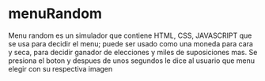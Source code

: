 # menuRandom
Menu random es un simulador que contiene HTML, CSS, JAVASCRIPT que se usa para decidir el menu; puede ser usado como una moneda para cara y seca, para decidir ganador de elecciones y miles de suposiciones mas. 
Se presiona el boton y despues de unos segundos le dice al usuario que menu elegir con su respectiva imagen
